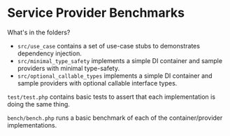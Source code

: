 Service Provider Benchmarks
===========================

What's in the folders?

- `src/use_case` contains a set of use-case stubs to demonstrates dependency injection.
- `src/minimal_type_safety` implements a simple DI container and sample providers with minimal type-safety.
- `src/optional_callable_types` implements a simple DI container and sample providers with optional callable interface types.

`test/test.php` contains basic tests to assert that each implementation is doing the same thing.

`bench/bench.php` runs a basic benchmark of each of the container/provider implementations.
